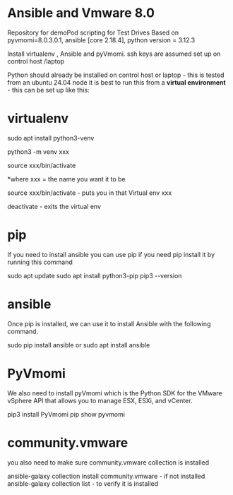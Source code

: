 # Ansible and Vmware 8.0

Repository for demoPod scripting for Test Drives
Based on pyvmomi=8.0.3.0.1,  ansible [core 2.18.4], python version = 3.12.3

Install virtualenv , Ansible and pyVmomi. ssh keys are assumed set up on control host /laptop

Python should already be installed on control host or laptop - this is tested from an ubuntu 24.04 node
it is best to run this from a **virtual environment** - this can be set up like this:

# virtualenv
sudo apt install python3-venv

python3 -m venv xxx

source xxx/bin/activate

*where xxx = the name you want it to be 

source xxx/bin/activate - puts you in that Virtual env xxx 

deactivate - exits the virtual env

# pip
If you need to install ansible you can use pip if you need pip install it by running this command

sudo apt update
sudo apt install python3-pip
pip3 --version

# ansible
Once pip is installed, we can use it to install Ansible with the following command.

sudo pip install ansible or sudo apt install ansible

# PyVmomi
We also need to install pyVmomi which is the Python SDK for the VMware vSphere API that allows you to manage ESX, ESXi, and vCenter.

pip3 install PyVmomi
pip show pyvmomi

# community.vmware
you also need to make sure community.vmware collection is installed 

ansible-galaxy collection install community.vmware - if not installed
ansible-galaxy collection list - to verify it is installed
